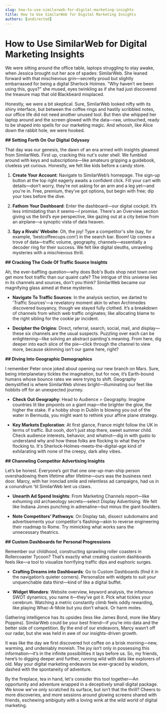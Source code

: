```yaml
---
slug: how-to-use-similarweb-for-digital-marketing-insights
title: How to Use SimilarWeb for Digital Marketing Insights
authors: [undirected]
---
```



# How to Use SimilarWeb for Digital Marketing Insights

We were sitting around the office table, laptops struggling to stay awake, when Jessica brought out her ace of spades: SimilarWeb. She leaned forward with that mischievous grin—secretly proud but slightly embarrassed for being a digital Sherlock Holmes. "Why haven’t we been using this, guys?" she mused, eyes twinkling as if she had just discovered the treasure map that old Blackbeard misplaced. 

Honestly, we were a bit skeptical. Sure, SimilarWeb looked nifty with its shiny interface, but between the coffee rings and hastily scribbled notes, our office life did not need another unused tool. But then she whipped her laptop around and the screen glowed with the data—raw, untouched, ready to be shaped into spells for our marketing magic. And whoosh, like Alice down the rabbit hole, we were hooked.

**## Setting Forth On Our Digital Odyssey**

That day was our genesis, the dawn of an era armed with insights gleamed from SimilarWeb. First up, cracking this nut's outer shell. We fumbled around with keys and subscriptions—like amateurs gripping a guidebook, clueless yet curious. Honestly, we felt like kids before a candy store. 

1. **Create Your Account**: Navigate to SimilarWeb’s homepage. The sign-up button at the top right eagerly awaits a confident click. Fill your cart with details—don’t worry, they’re not asking for an arm and a leg yet—and you're in. Free, premium, they’ve got options, but begin with free; dip your toes before the dive.
   
2. **Fathom Your Dashboard**: Enter the dashboard—our digital cockpit. It’s less intimidating than it seems—I promise. There's an Overview section giving us the bird’s eye perspective, like gazing out at a city below from an airplane—a synoptic vista of data heaven. 

3. **Spy a Rivals’ Website**: Oh, the joy! Type a competitor's site (say, for example, ‘bestcoffeecups.com’) in the search bar. Boom! Up comes a trove of data—traffic volume, geography, channels—essentially a decoder ring for their success. We felt like digital sleuths, unraveling mysteries with a mischievous thrill. 

**## Cracking The Code Of Traffic Source Insights**

Ah, the ever-baffling question—why does Bob's Buds shop next town over get more foot traffic than our quaint cafe? The intrigue of this universe lies in its channels and sources, don’t you think? SimilarWeb became our magnifying glass aimed at these mysteries. 

* **Navigate To Traffic Sources**: In the analysis section, we darted to 'Traffic Sources’—a revelatory moment akin to when Archimedes discovered buoyancy, though we stayed fully clothed. It’s a breakdown of channels from which web traffic originates; like allocating blame to the right sibling for the cookie jar incident. 

* **Decipher the Origins**: Direct, referral, search, social, mail, and display—these six channels are the usual suspects. Puzzling over each can be enlightening—like solving an abstract painting's meaning. From here, dig deeper into each slice of the pie—click through the channel to view more, because skimming isn’t our game here, right? 

**## Diving Into Geographic Demographics**

I remember Peter once joked about opening our new branch on Mars. Sure, being interplanetary tickles the imagination, but for now, it’s Earth-bound humans whose bounce rates we were trying to shift. Geography demystified is where SimilarWeb shines bright—illuminating our feet like hobbits off for an unexpected journey.

* **Check Out Geography**: Head to Audience > Geography. Imagine countries lit like pinpoints on a giant map—the brighter the glow, the higher the stake. If a hobby shop in Dublin is blowing you out of the water in Bermuda, you might want to rethink your affine plane strategy.

* **Key Markets Exploration**: At first glance, France might follow the UK in terms of traffic. But oooh, don’t just stop there, sweet summer child. Check audience interests, behavior, and whatnot—dig in with gusto to understand why and how these folks are flocking to what they’re flocking to. It's Sherlock-Holmes-meets-the-digital-age kind of exhilarating with none of the creepy, dark alley vibes. 

**## Channeling Competitor Advertising Insights**

Let’s be honest. Everyone’s got that one one-up-man-ship person overshadowing them lifetime after lifetime—ours was the business next door. Marcy, with her ironclad smile and relentless ad campaigns, had us in a conundrum 'til SimilarWeb lent us claws.

* **Unearth Ad Spend Insights**: From Marketing Channels report—like exhuming old archaeology secrets—select Display Advertising. We felt like Indiana Jones punching in adrenaline—but minus the giant boulders. 

* **Note Competitors’ Pathways**: On Display tab, dissect subdomains and advertisements your competitor's flashing—akin to reverse engineering their roadmap to Rome. Try mimicking what works sans the unnecessary theatrics.

**## Custom Dashboards for Personal Progressions**

Remember our childhood, constructing sprawling roller coasters in Rollercoaster Tycoon? That’s exactly what creating custom dashboards feels like—a tool to visualize horrifying traffic dips and euphoric surges.

* **Crafting Dreams into Dashboards**: Go to Custom Dashboards (find it in the navigation’s quieter corners). Personalize with widgets to suit your unquenchable data thirst—kind of like a digital buffet. 

* **Widget Wonders**: Website overview, keyword analysis, the infamous SWOT dynamics, you name it—they’ve got it. Pick what tickles your cerebrum. Watching a metric constantly climb feels oddly rewarding, like playing Whac-A-Mole but you don’t whack. Or harm moles.

Gathering intelligence has its upsides (less like James Bond, more like Mary Poppins). SimilarWeb could be your best friend—if you’re into data and the better side of competition. By the end of our endeavors, Marcy wasn’t off our radar, but she was held in awe of our insights-driven growth.

It was like the day we first discovered hot coffee on a brisk morning—new, warming, and undeniably moreish. The joy isn’t only in possessing this information—it’s in the infinite possibilities it lays before us. So, my friends, here’s to digging deeper and further, running wild with data like explorers of old. May your digital marketing endeavors be ever-graced by wisdom, dashed with the spontaneity of adventure.

By the fireplace, tea in hand, let's consider this tool together—An opportunity and adventure wrapped in a deceptively small digital package. We know we've only scratched its surface, but isn’t that the thrill? Cheers to more discoveries, and more sessions around glowing screens shared with friends, eschewing ambiguity with a loving wink at the wild world of digital marketing.